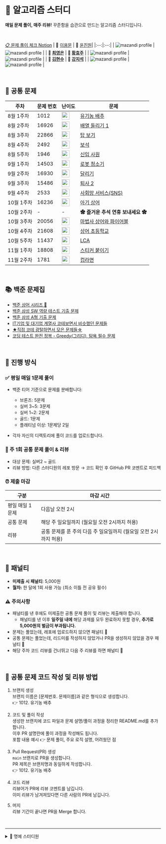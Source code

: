 # 🧠 알고리즘 스터디

**매일 문제 풀이, 매주 리뷰!**
꾸준함을 습관으로 만드는 알고리즘 스터디입니다.

<br>

[📋 문제 풀이 체크 Notion](https://www.notion.so/292d9e51e25380f3b596d26b73b96d46?source=copy_link)
| 📂 [이용문](https://github.com/SSAFY-Gumi4-Algorithm-Study/mungorithm) | 📂 [윤진원](https://github.com/SSAFY-Gumi4-Algorithm-Study/yungorithm)|
|:--:|:--:|
| ![mazandi profile](http://mazandi.herokuapp.com/api?handle=cocoyi00&theme=warm) | ![mazandi profile](http://mazandi.herokuapp.com/api?handle=dnj1510&theme=warm) |
| **📂 [최영은](https://github.com/SSAFY-Gumi4-Algorithm-Study/choigorithm)** | **📂 [황효주](https://github.com/SSAFY-Gumi4-Algorithm-Study/hyogorithm)** |
| ![mazandi profile](http://mazandi.herokuapp.com/api?handle=y_e_99&theme=warm) | ![mazandi profile](http://mazandi.herokuapp.com/api?handle=gywn83&theme=warm) |
| **📂 [김현수](https://github.com/SSAFY-Gumi4-Algorithm-Study/baekgorithm)** | **📂 [강지석](https://github.com/SSAFY-Gumi4-Algorithm-Study/jigorithm)** |
| ![mazandi profile](http://mazandi.herokuapp.com/api?handle=wshyhs&theme=warm) | ![mazandi profile](http://mazandi.herokuapp.com/api?handle=rkdwltjr5876&theme=warm) |

<br>

## 📌 공통 문제

| 주차       | 문제 번호 | 난이도 | 문제 |
|------------|-----------|--------|------|
| 8월 1주차  | 1012  | <img height="25px" width="25px" src="https://static.solved.ac/tier_small/9.svg"/>  | [유기농 배추](https://www.acmicpc.net/problem/1012) |
| 8월 2주차  | 16926 | <img height="25px" width="25px" src="https://static.solved.ac/tier_small/11.svg"/> | [배열 돌리기 1](https://www.acmicpc.net/problem/16926) |
| 8월 3주차  | 22866 | <img height="25px" width="25px" src="https://static.solved.ac/tier_small/13.svg"/> | [탑 보기](https://www.acmicpc.net/problem/22866) |
| 8월 4주차  | 2492  | <img height="25px" width="25px" src="https://static.solved.ac/tier_small/13.svg"/> | [보석](https://www.acmicpc.net/problem/2492) |
| 8월 5주차  | 1946  | <img height="25px" width="25px" src="https://static.solved.ac/tier_small/10.svg"/> | [신입 사원](https://www.acmicpc.net/problem/1946) |
| 9월 1주차  | 14503 | <img height="25px" width="25px" src="https://static.solved.ac/tier_small/11.svg"/> | [로봇 청소기](https://www.acmicpc.net/problem/14503) |
| 9월 2주차  | 16930 | <img height="25px" width="25px" src="https://static.solved.ac/tier_small/18.svg"/> | [달리기](https://www.acmicpc.net/problem/16930) |
| 9월 3주차  | 15486 | <img height="25px" width="25px" src="https://static.solved.ac/tier_small/11.svg"/> | [퇴사 2](https://www.acmicpc.net/problem/15486) |
| 9월 4주차  | 2533  | <img height="25px" width="25px" src="https://static.solved.ac/tier_small/13.svg"/> | [사회망 서비스(SNS)](https://www.acmicpc.net/problem/2533) |
| 10월 1주차 | 16236 | <img height="25px" width="25px" src="https://static.solved.ac/tier_small/13.svg"/> | [아기 상어](https://www.acmicpc.net/problem/16236) |
| 10월 2주차 | -     | - | **✿ 즐거운 추석 연휴 보내세요 ✿** |
| 10월 3주차  | 20056 | <img height="25px" width="25px" src="https://static.solved.ac/tier_small/12.svg"/> | [마법사 상어와 파이어볼](https://www.acmicpc.net/problem/20056) |
| 10월 4주차  | 21608 | <img height="25px" width="25px" src="https://static.solved.ac/tier_small/11.svg"/> | [상어 초등학교](https://www.acmicpc.net/problem/21608) |
| 10월 5주차  | 11437 | <img height="25px" width="25px" src="https://static.solved.ac/tier_small/13.svg"/> | [LCA](https://www.acmicpc.net/problem/11437) |
| 11월 1주차  | 18808 | <img height="25px" width="25px" src="https://static.solved.ac/tier_small/13.svg"/> | [스티커 붙이기](https://www.acmicpc.net/problem/18808) |
| 11월 2주차  | 1781 | <img height="25px" width="25px" src="https://static.solved.ac/tier_small/14.svg"/> | [컵라면](https://www.acmicpc.net/problem/1781) |

<br>

## 📚 백준 문제집

- [백준 상어 시리즈 🦈](https://www.acmicpc.net/workbook/view/7672)
- [백준 삼성 SW 역량 테스트 기출 문제](https://www.acmicpc.net/workbook/view/1152)
- [백준 삼성 A형 기출 문제](https://www.acmicpc.net/workbook/view/2771)
- [IT기업 및 대기업 계열사 코테보면서 비슷했던 문제들](https://www.acmicpc.net/workbook/view/8708)
- [★직접 코테 광탈하면서 모은 문제들☆](https://www.acmicpc.net/workbook/view/4357)
- [코딩 테스트 완전 정복 - Greedy(그리디), 탐욕 필수 문제](https://www.acmicpc.net/workbook/view/4380)

<br>

## 📅 진행 방식

### ✅ 평일 매일 1문제 풀이

* 백준 티어 기준으로 문제를 분배합니다:

  * 브론즈: 5문제
  * 실버 3\~5: 3문제
  * 실버 1\~2: 2문제
  * 골드: 1문제
  * 플래티넘 이상: 1문제당 2일

* 각자 자신의 디렉토리에 풀이 코드를 업로드합니다.

### 📝 주 1회 공통 문제 풀이 & 리뷰
* 대상 문제: 실버2 ~ 골드
* 리뷰 방법: 다른 스터디원의 레포 방문 → 코드 확인 후 GitHub PR 코멘트로 피드백

### ⏰ 제출 마감
| 구분 | 마감 시간 |
|------|-----------|
| 평일 매일 1문제 | 다음날 오전 2시 |
| 공통 문제 | 해당 주 일요일까지 (월요일 오전 2시까지 허용) |
| 리뷰 | 공통 문제를 푼 주의 다음 주 일요일까지 (월요일 오전 2시까지 허용) |

<br>

## 💸 패널티

* **미제출 시 패널티**: 5,000원
* **월차:** 한 달에 1회 사용 가능 (최소 이틀 전 공유 필수)  

### ⚠️ 주의사항
* 패널티를 낸 후에도 미제출한 공통 문제 풀이 및 리뷰는 제출해야 합니다.  
  * 패널티를 낸 이후 **일주일 내에** 해당 과제를 모두 완료하지 못할 경우, **추가로 5,000원의 벌금이 부과됩니다.**
* 문제는 풀었는데, 레포에 업로드하지 않으면 패널티 💸
* 공통 문제는 풀었는데, 리드미를 작성하지 않았거나 PR을 생성하지 않았을 경우 패널티 💸
* 해당 주차 코드 리뷰를 건너뛰고 다음 주 리뷰를 하면 패널티 💸

<br>

## 📢 공통 문제 코드 작성 및 리뷰 방법
1. 브랜치 생성 <br>
브랜치 이름은 [문제번호. 문제이름]과 같은 형식으로 생성합니다. <br>
👉 1012. 유기농 배추

2.  코드 및 풀이 작성 <br>
생성한 브랜치에 코드 파일과 문제 설명/풀이 과정을 정리한 README.md를 추가합니다. <br>
이후 PR 설명란에 풀이 과정을 작성해도 됩니다. <br>
포함 내용 예시 👉 문제 풀이, 주요 로직 설명, 어려웠던 점 <br>

3. Pull Request(PR) 생성 <br>
`main` 브랜치로 PR을 생성합니다. <br>
PR 제목은 브랜치명과 동일하게 작성합니다. <br>
👉 1012. 유기농 배추 <br>

4. 코드 리뷰 <br>
리뷰어가 PR에 리뷰 코멘트를 남깁니다. <br>
이미 리뷰가 남겨져있다면 다른 사람의 PR에 남깁니다. <br>

5. 머지 <br>
리뷰 기간이 끝나면 PR을 Merge 합니다. <br>
<br>

---

<details>
  <summary>🏅 명예 스터디원</summary>
  
 
  | 📂 [김도영](https://github.com/SSAFY-Gumi4-Algorithm-Study/Dogorithm) |
  |:--:|
  | ![mazandi profile](http://mazandi.herokuapp.com/api?handle=kwat1&theme=warm) |

</details>
